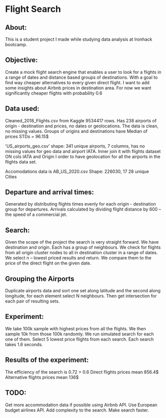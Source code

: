 # Flight Search

## About:
 
 This is a student project I made while studying data analysis at Ironhack bootcamp.

## Objective:

 Create a mock flight search engine that enables a user to look for a flights in a range of dates and distance based groups of destinations. With a goal to find way cheaper alternatives to every given direct flight. I want to add some insights about Airbnb prices in destination area.
For now we want significantly cheaper flights with probability 0.6

## Data used:

 Cleaned_2018_Flights.csv  from Kaggle 9534417 rows. Has 238 airports of origin - destination and prices, no dates or geolocations.
The data is clean, no missing values.
Groups of origins and destinations have Median of prices STDs = 96.15$

 'US_airports_geo.csv’  shape: 341 unique airports, 7 columns, has no missing values for geo data and airport IATA.
Inner  join it with flights dataset ON cols IATA and Origin I order to have geolocation for all the airports in the flights data set.

 Accomodations data is AB_US_2020.csv 
Shape: 226030, 17
28 unique Cities 

## Departure and arrival times:

 Generated by distributing flights times evenly for each origin -  destination group for departures.
Arrivals calculated by dividing flight distance by 600 – the speed of a commercial jet.

## Search:
 Given the scope of the project the search is very straight forward. We have destination and origin. Each has a group of neighbours. We check for flights from all origin cluster nodes to all in destination cluster in a range of dates. We select 
n – lowest priced results and return.
We compare them to the price of the direct flight on the given date.

## Grouping the Airports
 Duplicate airports data and sort one set along latitude and the second along longitude, for each element select N neighbours. Then get intersection for each pair of resulting sets.

## Experiment:

 We take 100k sample with highest prices from all the flights.
We then sample 10k from those 100k randomly.
We run simulated search for each one of them.
Select 5 lowest price flights from each search.
Each search takes 1.6 seconds.

## Results of the experiment:
 The efficiency of the search 
is 0.72 > 0.6
Direct flights prices mean 856.4$
Alternative flights prices mean 136$

## TODO:
 Get more accommodation data if possible using Airbnb API.
Use European budget airlines API.
Add complexity to the search. 
Make search faster.













